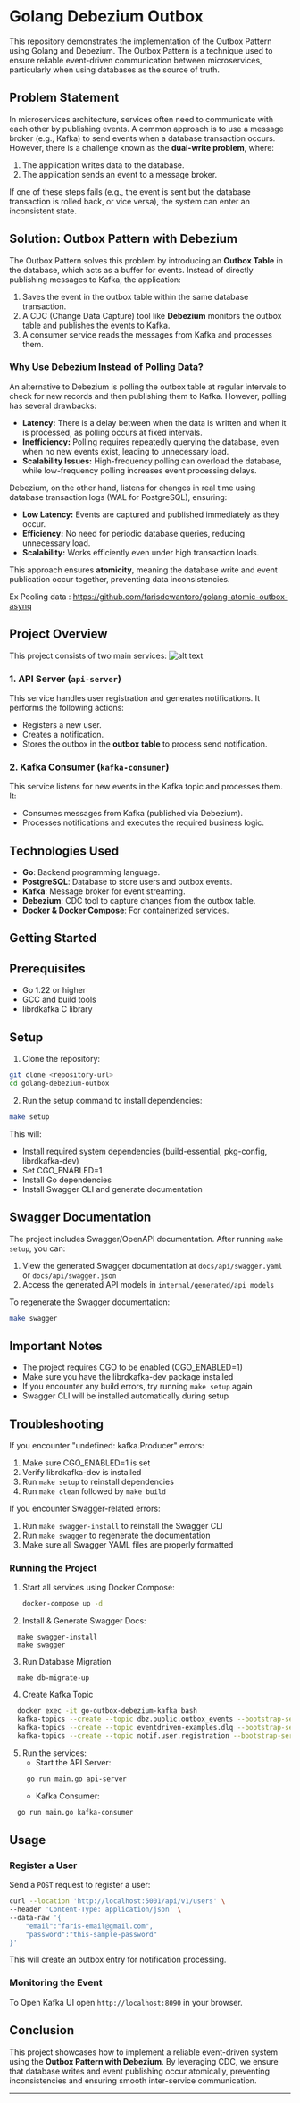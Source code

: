 # Golang Debezium Outbox

This repository demonstrates the implementation of the Outbox Pattern using Golang and Debezium. The Outbox Pattern is a technique used to ensure reliable event-driven communication between microservices, particularly when using databases as the source of truth.

## Problem Statement

In microservices architecture, services often need to communicate with each other by publishing events. A common approach is to use a message broker (e.g., Kafka) to send events when a database transaction occurs. However, there is a challenge known as the **dual-write problem**, where:

1. The application writes data to the database.
2. The application sends an event to a message broker.

If one of these steps fails (e.g., the event is sent but the database transaction is rolled back, or vice versa), the system can enter an inconsistent state.

## Solution: Outbox Pattern with Debezium

The Outbox Pattern solves this problem by introducing an **Outbox Table** in the database, which acts as a buffer for events. Instead of directly publishing messages to Kafka, the application:

1. Saves the event in the outbox table within the same database transaction.
2. A CDC (Change Data Capture) tool like **Debezium** monitors the outbox table and publishes the events to Kafka.
3. A consumer service reads the messages from Kafka and processes them.

### Why Use Debezium Instead of Polling Data?

An alternative to Debezium is polling the outbox table at regular intervals to check for new records and then publishing them to Kafka. However, polling has several drawbacks:
- **Latency:** There is a delay between when the data is written and when it is processed, as polling occurs at fixed intervals.
- **Inefficiency:** Polling requires repeatedly querying the database, even when no new events exist, leading to unnecessary load.
- **Scalability Issues:** High-frequency polling can overload the database, while low-frequency polling increases event processing delays.

Debezium, on the other hand, listens for changes in real time using database transaction logs (WAL for PostgreSQL), ensuring:
- **Low Latency:** Events are captured and published immediately as they occur.
- **Efficiency:** No need for periodic database queries, reducing unnecessary load.
- **Scalability:** Works efficiently even under high transaction loads.

This approach ensures **atomicity**, meaning the database write and event publication occur together, preventing data inconsistencies.

Ex Pooling data : https://github.com/farisdewantoro/golang-atomic-outbox-asynq

## Project Overview

This project consists of two main services:
![alt text](./docs/img/architecture.png)

### 1. API Server (`api-server`)
This service handles user registration and generates notifications. It performs the following actions:
- Registers a new user.
- Creates a notification.
- Stores the outbox in the **outbox table** to process send notification.

### 2. Kafka Consumer (`kafka-consumer`)
This service listens for new events in the Kafka topic and processes them. It:
- Consumes messages from Kafka (published via Debezium).
- Processes notifications and executes the required business logic.

## Technologies Used
- **Go**: Backend programming language.
- **PostgreSQL**: Database to store users and outbox events.
- **Kafka**: Message broker for event streaming.
- **Debezium**: CDC tool to capture changes from the outbox table.
- **Docker & Docker Compose**: For containerized services.

## Getting Started

## Prerequisites

- Go 1.22 or higher
- GCC and build tools
- librdkafka C library

## Setup

1. Clone the repository:
```bash
git clone <repository-url>
cd golang-debezium-outbox
```

2. Run the setup command to install dependencies:
```bash
make setup
```

This will:
- Install required system dependencies (build-essential, pkg-config, librdkafka-dev)
- Set CGO_ENABLED=1
- Install Go dependencies
- Install Swagger CLI and generate documentation



## Swagger Documentation

The project includes Swagger/OpenAPI documentation. After running `make setup`, you can:

1. View the generated Swagger documentation at `docs/api/swagger.yaml` or `docs/api/swagger.json`
2. Access the generated API models in `internal/generated/api_models`

To regenerate the Swagger documentation:
```bash
make swagger
```

## Important Notes

- The project requires CGO to be enabled (CGO_ENABLED=1)
- Make sure you have the librdkafka-dev package installed
- If you encounter any build errors, try running `make setup` again
- Swagger CLI will be installed automatically during setup

## Troubleshooting

If you encounter "undefined: kafka.Producer" errors:
1. Make sure CGO_ENABLED=1 is set
2. Verify librdkafka-dev is installed
3. Run `make setup` to reinstall dependencies
4. Run `make clean` followed by `make build`

If you encounter Swagger-related errors:
1. Run `make swagger-install` to reinstall the Swagger CLI
2. Run `make swagger` to regenerate the documentation
3. Make sure all Swagger YAML files are properly formatted


### Running the Project
1. Start all services using Docker Compose:
   ```sh
   docker-compose up -d
   ```
2. Install & Generate Swagger Docs:
  ```
    make swagger-install
    make swagger
  ```
3. Run Database Migration
  ```
    make db-migrate-up
  ```
4. Create Kafka Topic
  ```sh
    docker exec -it go-outbox-debezium-kafka bash 
    kafka-topics --create --topic dbz.public.outbox_events --bootstrap-server localhost:9092 --partitions 3 --replication-factor 1 || true &&
    kafka-topics --create --topic eventdriven-examples.dlq --bootstrap-server localhost:9092 --partitions 3 --replication-factor 1 || true &&
    kafka-topics --create --topic notif.user.registration --bootstrap-server localhost:9092 --partitions 3 --replication-factor 1 || true &&
  ```
5. Run the services:
   - Start the API Server:
   ```sh
    go run main.go api-server
   ```
   - Kafka Consumer: 
  ```sh
    go run main.go kafka-consumer
  ```

## Usage
### Register a User
Send a `POST` request to register a user:
```sh
curl --location 'http://localhost:5001/api/v1/users' \
--header 'Content-Type: application/json' \
--data-raw '{
    "email":"faris-email@gmail.com",
    "password":"this-sample-password"
}'
```
This will create an outbox entry for notification processing.


### Monitoring the Event
To Open Kafka UI open `http://localhost:8090` in your browser.


## Conclusion
This project showcases how to implement a reliable event-driven system using the **Outbox Pattern with Debezium**. By leveraging CDC, we ensure that database writes and event publishing occur atomically, preventing inconsistencies and ensuring smooth inter-service communication.

---
